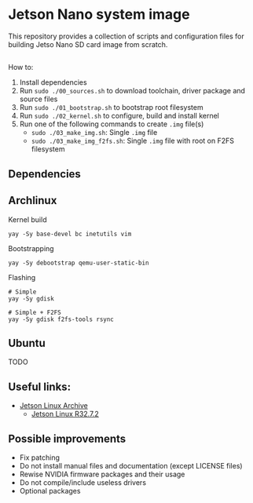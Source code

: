 # Jetson Nano system image
This repository provides a collection of scripts and configuration files for building Jetso Nano SD card image from scratch.

##
How to:
1. Install dependencies
2. Run `sudo ./00_sources.sh` to download toolchain, driver package and source files
3. Run `sudo ./01_bootstrap.sh` to bootstrap root filesystem
4. Run `sudo ./02_kernel.sh` to configure, build and install kernel
5. Run one of the following commands to create `.img` file(s)
   - `sudo ./03_make_img.sh`: Single `.img` file
   - `sudo ./03_make_img_f2fs.sh`: Single `.img` file with root on F2FS filesystem

## Dependencies

## Archlinux
Kernel build
```
yay -Sy base-devel bc inetutils vim
```

Bootstrapping
```
yay -Sy debootstrap qemu-user-static-bin
```

Flashing
```
# Simple
yay -Sy gdisk

# Simple + F2FS
yay -Sy gdisk f2fs-tools rsync
```
## Ubuntu
TODO

## Useful links:
- [Jetson Linux Archive](https://developer.nvidia.com/embedded/jetson-linux-archive)
  - [Jetson Linux R32.7.2](https://developer.nvidia.com/embedded/linux-tegra-r3272)

## Possible improvements
- Fix patching
- Do not install manual files and documentation (except LICENSE files)
- Rewise NVIDIA firmware packages and their usage
- Do not compile/include useless drivers
- Optional packages
